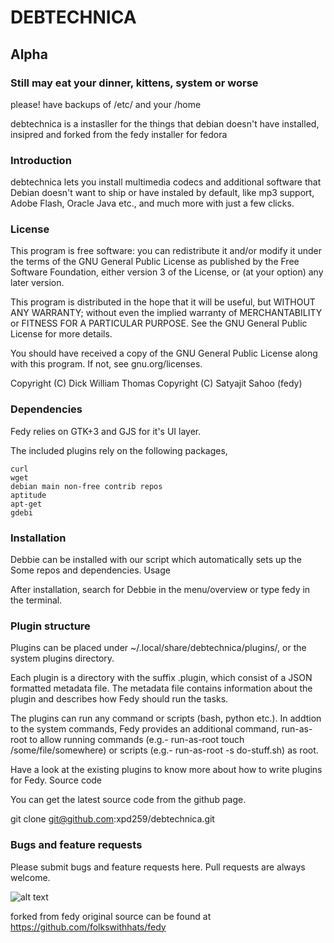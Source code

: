 # DEBTECHNICA

## Alpha 
### Still may eat your dinner, kittens, system or worse
please! have backups of /etc/ and your /home


debtechnica is a instasller for the things that debian doesn't have installed, 
insipred and forked from the fedy installer for fedora

### Introduction

 debtechnica lets you install multimedia codecs and additional software that Debian doesn't want to ship or have instaled by default, like mp3 support, Adobe Flash, Oracle Java etc., and much more with just a few clicks.

### License

This program is free software: you can redistribute it and/or modify it under the terms of the GNU General Public License as published by the Free Software Foundation, either version 3 of the License, or (at your option) any later version.

This program is distributed in the hope that it will be useful, but WITHOUT ANY WARRANTY; without even the implied warranty of MERCHANTABILITY or FITNESS FOR A PARTICULAR PURPOSE. See the GNU General Public License for more details.

You should have received a copy of the GNU General Public License along with this program. If not, see gnu.org/licenses.

Copyright (C) Dick William Thomas
Copyright (C) Satyajit Sahoo (fedy)

### Dependencies

Fedy relies on GTK+3 and GJS for it's UI layer.

The included plugins rely on the following packages,
	
	curl
    wget
    debian main non-free contrib repos
    aptitude
    apt-get
    gdebi

### Installation

Debbie can be installed with our script which automatically sets up the Some repos and dependencies.
Usage

After installation, search for Debbie in the menu/overview or type fedy in the terminal.


### Plugin structure

Plugins can be placed under ~/.local/share/debtechnica/plugins/, or the system plugins directory.

Each plugin is a directory with the suffix .plugin, which consist of a JSON formatted metadata file. The metadata file contains information about the plugin and describes how Fedy should run the tasks.

The plugins can run any command or scripts (bash, python etc.). In addtion to the system commands, Fedy provides an additional command, run-as-root to allow running commands (e.g.- run-as-root touch /some/file/somewhere) or scripts (e.g.- run-as-root -s do-stuff.sh) as root.

Have a look at the existing plugins to know more about how to write plugins for Fedy.
Source code

You can get the latest source code from the github page.

git clone git@github.com:xpd259/debtechnica.git

### Bugs and feature requests

Please submit bugs and feature requests here. Pull requests are always welcome.



![alt text](https://raw.githubusercontent.com/xpd259/debbie/master/screenshots/Screenshot%20from%202015-08-25%2014%3A21%3A21.png "Screen shot of Apps menu in action")


forked from fedy original source can be found at https://github.com/folkswithhats/fedy
